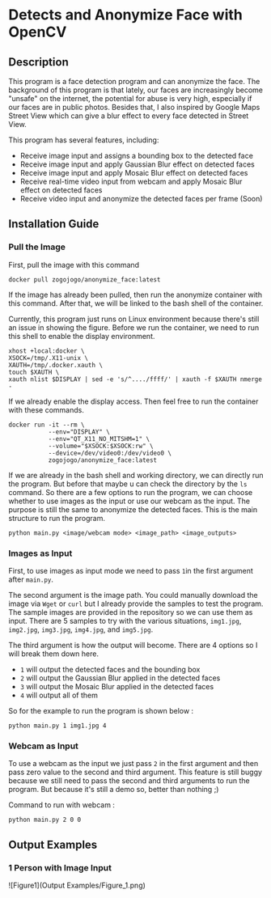 # Detects and Anonymize Face with OpenCV
## Description
This program is a face detection program and can anonymize the face. The background of this program is that lately, our faces are increasingly become "unsafe" on the internet, the potential for abuse is very high, especially if our faces are in public photos. Besides that, I also inspired by Google Maps Street View which can give a blur effect to every face detected in Street View.

This program has several features, including:
- Receive image input and assigns a bounding box to the detected face
- Receive image input and apply Gaussian Blur effect on detected faces
- Receive image input and apply Mosaic Blur effect on detected faces
- Receive real-time video input from webcam and apply Mosaic Blur effect on detected faces
- Receive video input and anonymize the detected faces per frame (Soon)
## Installation Guide
### Pull the Image
First, pull the image with this command

```docker pull zogojogo/anonymize_face:latest```

If the image has already been pulled, then run the anonymize container with this command. After that, we will be linked to the bash shell of the container.

Currently, this program just runs on Linux environment because there's still an issue in showing the figure. Before we run the container, we need to run this shell to enable the display environment.

```
xhost +local:docker \
XSOCK=/tmp/.X11-unix \ 
XAUTH=/tmp/.docker.xauth \
touch $XAUTH \
xauth nlist $DISPLAY | sed -e 's/^..../ffff/' | xauth -f $XAUTH nmerge -
```
If we already enable the display access. Then feel free to run the container with these commands.
```
docker run -it --rm \
           --env="DISPLAY" \
           --env="QT_X11_NO_MITSHM=1" \
           --volume="$XSOCK:$XSOCK:rw" \
           --device=/dev/video0:/dev/video0 \ 
           zogojogo/anonymize_face:latest 
```

If we are already in the bash shell and working directory, we can directly run the program. But before that maybe u can check the directory by the ```ls``` command. So there are a few options to run the program, we can choose whether to use images as the input or use our webcam as the input. The purpose is still the same to anonymize the detected faces. This is the main structure to run the program. 

``` python main.py <image/webcam mode> <image_path> <image_outputs> ```
### Images as Input
First, to use images as input mode we need to pass ```1```in the first argument after ```main.py```.

The second argument is the image path. You could manually download the image via ```Wget``` or ```curl``` but I already provide the samples to test the program. The sample images are provided in the repository so we can use them as input. There are 5 samples to try with the various situations, ```img1.jpg```, ```img2.jpg```, ```img3.jpg```, ```img4.jpg```, and ```img5.jpg```. 

The third argument is how the output will become. There are 4 options so I will break them down here.

- ```1``` will output the detected faces and the bounding box
- ```2``` will output the Gaussian Blur applied in the detected faces
- ```3``` will output the Mosaic Blur applied in the detected faces
- ```4``` will output all of them

So for the example to run the program is shown below :

```python main.py 1 img1.jpg 4```

### Webcam as Input
To use a webcam as the input we just pass ```2``` in the first argument and then pass zero value to the second and third argument. This feature is still buggy because we still need to pass the second and third arguments to run the program. But because it's still a demo so, better than nothing ;)

Command to run with webcam : 

```python main.py 2 0 0```

## Output Examples
### 1 Person with Image Input
![Figure1](Output Examples/Figure_1.png)